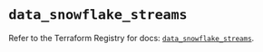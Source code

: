 # `data_snowflake_streams`

Refer to the Terraform Registry for docs: [`data_snowflake_streams`](https://registry.terraform.io/providers/snowflake-labs/snowflake/0.94.1/docs/data-sources/streams).
